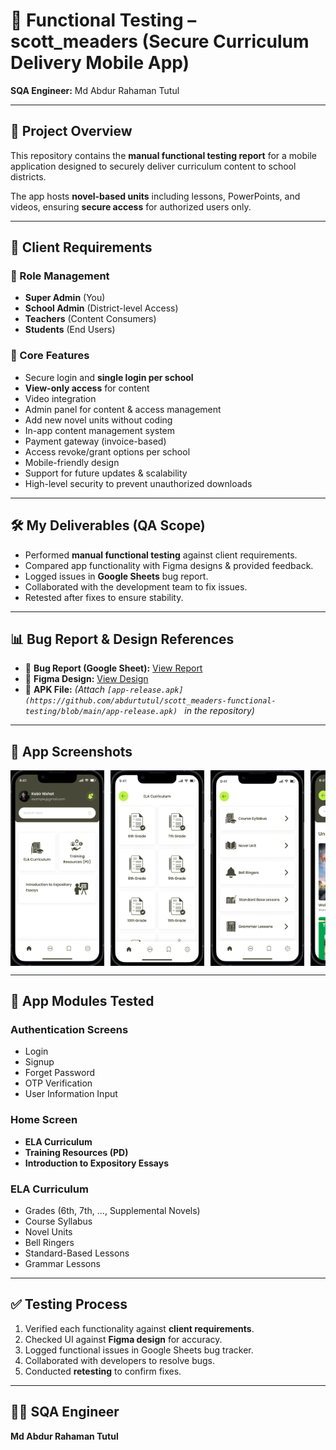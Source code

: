 # 📱 Functional Testing – scott_meaders (Secure Curriculum Delivery Mobile App)

**SQA Engineer:** Md Abdur Rahaman Tutul  

---

## 📌 Project Overview
This repository contains the **manual functional testing report** for a mobile application designed to securely deliver curriculum content to school districts.  

The app hosts **novel-based units** including lessons, PowerPoints, and videos, ensuring **secure access** for authorized users only.

---

## 🏫 Client Requirements

### 🎯 Role Management
- **Super Admin** (You)
- **School Admin** (District-level Access)
- **Teachers** (Content Consumers)
- **Students** (End Users)

### 📂 Core Features
- Secure login and **single login per school**  
- **View-only access** for content  
- Video integration  
- Admin panel for content & access management  
- Add new novel units without coding  
- In-app content management system  
- Payment gateway (invoice-based)  
- Access revoke/grant options per school  
- Mobile-friendly design  
- Support for future updates & scalability  
- High-level security to prevent unauthorized downloads  

---

## 🛠 My Deliverables (QA Scope)
- Performed **manual functional testing** against client requirements.  
- Compared app functionality with Figma designs & provided feedback.  
- Logged issues in **Google Sheets** bug report.  
- Collaborated with the development team to fix issues.  
- Retested after fixes to ensure stability.  

---

## 📊 Bug Report & Design References
- 📄 **Bug Report (Google Sheet):** [View Report](https://docs.google.com/spreadsheets/d/1ovpwm7ZRdg2rUhDwF6Qaei5e3hdDaR7kknwayQOOp-I/edit?usp=sharing)  
- 🎨 **Figma Design:** [View Design](https://www.figma.com/design/4rJN8enXZV1rurtFDzsYL5/scott_meaders---WpDesign7-----FO4276B5956C8?node-id=1-6&p=f&t=ly0oRgMaFeIFCivc-0)  
- 📱 **APK File:** *(Attach `[app-release.apk](https://github.com/abdurtutul/scott_meaders-functional-testing/blob/main/app-release.apk) ` in the repository)* 

---

## 📸 App Screenshots
<div style="display: flex; overflow-x: auto; gap: 10px;">
  <img src="screenshots/1.png" width="150">
  <img src="screenshots/2.png" width="150">
  <img src="screenshots/3.png" width="150">
  <img src="screenshots/4.png" width="150">
  <img src="screenshots/5.png" width="150">
  <img src="screenshots/6.png" width="150">
  <img src="screenshots/7.png" width="150">
</div>

---

## 📂 App Modules Tested

### **Authentication Screens**
- Login
- Signup
- Forget Password
- OTP Verification
- User Information Input  

### **Home Screen**
- **ELA Curriculum**
- **Training Resources (PD)**
- **Introduction to Expository Essays**

### **ELA Curriculum**
- Grades (6th, 7th, ..., Supplemental Novels)
- Course Syllabus
- Novel Units
- Bell Ringers
- Standard-Based Lessons
- Grammar Lessons

---

## ✅ Testing Process
1. Verified each functionality against **client requirements**.
2. Checked UI against **Figma design** for accuracy.
3. Logged functional issues in Google Sheets bug tracker.
4. Collaborated with developers to resolve bugs.
5. Conducted **retesting** to confirm fixes.

---

## 👨‍💻 SQA Engineer
**Md Abdur Rahaman Tutul**  
